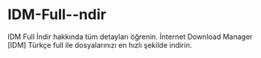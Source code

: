 # IDM-Full--ndir
IDM Full İndir hakkında tüm detayları öğrenin. İnternet Download Manager [IDM] Türkçe full ile dosyalarınızı en hızlı şekilde indirin.
